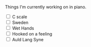 Things I'm currently working on in piano.

<input type="checkbox"> C scale  
<input type="checkbox"> Sweden  
<input type="checkbox"> Wet Hands  
<input type="checkbox"> Hooked on a feeling  
<input type="checkbox"> Auld Lang Syne  
